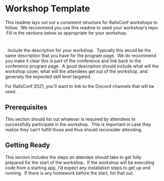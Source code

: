 # Workshop Template

This readme lays out out a consistent structure for RailsConf workshops to follow.  We recommend you use this readme to seed your workshop's repo.  Fill in the sections below as appropriate for your workshop.

# <Workshop Name>
 
Include the description for your workshop.  Typically this would be the same description that you have for the program page.  We do recommend you make it clear this is part of the conference and link back to the conference program page.  A good description should include what will the workshop cover, what will the attendees get out of the workshop, and generally the expected skill level targeted.

For RailsConf 2021, you'll want to link to the Discord channels that will be used.

## Prerequisites

This section should list out whatever is required by attendees to successfully participate in the workshop.  This is important in case they realize they can't fulfill those and thus should reconsider attending.


## Getting Ready

This section includes the steps an attendee should take to get fully prepared for the start of the workshop.  If the workshop will be executing code from a starting app, I'd expect any installation steps to get up and running.  If there is any homework before the start, list that out.
